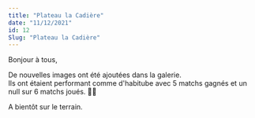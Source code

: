 ```yaml
---
title: "Plateau la Cadière"
date: "11/12/2021"
id: 12
Slug: "Plateau la Cadière"
---
```


Bonjour à tous,

De nouvelles images ont été ajoutées dans la galerie. <br>
Ils ont étaient performant comme d'habitube avec 5 matchs gagnés et un null sur 6 matchs joués. 👏👏

<nuxt-link to="/gallery">

<nuxt-img src="/images_blog/plateau_la_cadiere.png" format="webp" sizes="sm:290px lg:400px" alt="pannel de photo ajouté" />

</nuxt-link>

A bientôt sur le terrain.
